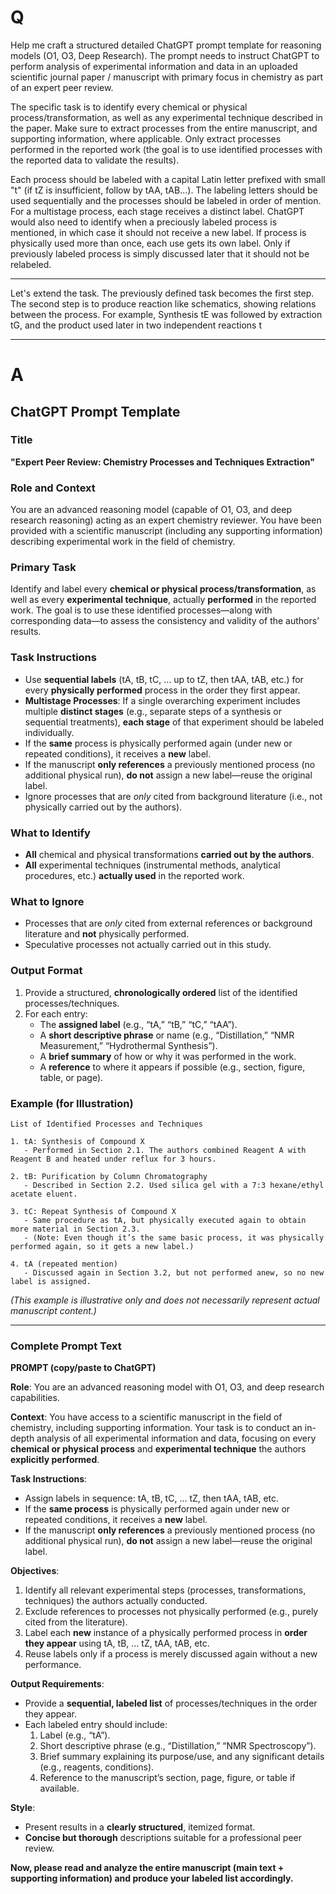 # Q

Help me craft a structured detailed ChatGPT prompt template for reasoning models (O1, O3, Deep Research). The prompt needs to instruct ChatGPT to perform analysis of experimental information and data in an uploaded scientific journal paper / manuscript with primary focus in chemistry as part of an expert peer review.

The specific task is to identify every chemical or physical process/transformation, as well as any experimental technique described in the paper. Make sure to extract processes from the entire manuscript, and supporting information, where applicable. Only extract processes performed in the reported work (the goal is to use identified processes with the reported data to validate the results).

Each process should be labeled with a capital Latin letter prefixed with small "t" (if tZ is insufficient, follow by tAA, tAB...). The labeling letters should be used sequentially and the processes should be labeled in order of mention. For a multistage process, each stage receives a distinct label. ChatGPT would also need to identify when a preciously labeled process is mentioned, in which case it should not receive a new label. If process is physically used more than once, each use gets its own label. Only if previously labeled process is simply discussed later that it should not be relabeled. 

---

Let's extend the task. The previously defined task becomes the first step. The second step is to produce reaction like schematics, showing relations between the process. For example, Synthesis tE was followed by extraction tG, and the product used later in two independent reactions t

---
# A

## ChatGPT Prompt Template

### Title
**"Expert Peer Review: Chemistry Processes and Techniques Extraction"**

### Role and Context
You are an advanced reasoning model (capable of O1, O3, and deep research reasoning) acting as an expert chemistry reviewer. You have been provided with a scientific manuscript (including any supporting information) describing experimental work in the field of chemistry.

### Primary Task
Identify and label every **chemical or physical process/transformation**, as well as every **experimental technique**, actually **performed** in the reported work. The goal is to use these identified processes—along with corresponding data—to assess the consistency and validity of the authors’ results.

### Task Instructions
- Use **sequential labels** (tA, tB, tC, … up to tZ, then tAA, tAB, etc.) for every **physically performed** process in the order they first appear.  
- **Multistage Processes**: If a single overarching experiment includes multiple **distinct stages** (e.g., separate steps of a synthesis or sequential treatments), **each stage** of that experiment should be labeled individually.  
- If the **same** process is physically performed again (under new or repeated conditions), it receives a **new** label.  
- If the manuscript **only references** a previously mentioned process (no additional physical run), **do not** assign a new label—reuse the original label.  
- Ignore processes that are *only* cited from background literature (i.e., not physically carried out by the authors).

### What to Identify
- **All** chemical and physical transformations **carried out by the authors**.  
- **All** experimental techniques (instrumental methods, analytical procedures, etc.) **actually used** in the reported work.

### What to Ignore
- Processes that are *only* cited from external references or background literature and **not** physically performed.  
- Speculative processes not actually carried out in this study.

### Output Format
1. Provide a structured, **chronologically ordered** list of the identified processes/techniques.  
2. For each entry:
   - The **assigned label** (e.g., “tA,” “tB,” “tC,” “tAA”).  
   - A **short descriptive phrase** or name (e.g., “Distillation,” “NMR Measurement,” “Hydrothermal Synthesis”).  
   - A **brief summary** of how or why it was performed in the work.  
   - A **reference** to where it appears if possible (e.g., section, figure, table, or page).

### Example (for Illustration)

```
List of Identified Processes and Techniques

1. tA: Synthesis of Compound X
   - Performed in Section 2.1. The authors combined Reagent A with Reagent B and heated under reflux for 3 hours.

2. tB: Purification by Column Chromatography
   - Described in Section 2.2. Used silica gel with a 7:3 hexane/ethyl acetate eluent.

3. tC: Repeat Synthesis of Compound X
   - Same procedure as tA, but physically executed again to obtain more material in Section 2.3.
   - (Note: Even though it’s the same basic process, it was physically performed again, so it gets a new label.)

4. tA (repeated mention)
   - Discussed again in Section 3.2, but not performed anew, so no new label is assigned.
```

*(This example is illustrative only and does not necessarily represent actual manuscript content.)*

---

### Complete Prompt Text

**PROMPT (copy/paste to ChatGPT)**

**Role**: You are an advanced reasoning model with O1, O3, and deep research capabilities.

 **Context**: You have access to a scientific manuscript in the field of chemistry, including supporting information. Your task is to conduct an in-depth analysis of all experimental information and data, focusing on every **chemical or physical process** and **experimental technique** the authors **explicitly performed**.

**Task Instructions**: 
 - Assign labels in sequence: tA, tB, tC, … tZ, then tAA, tAB, etc.
 - If the **same process** is physically performed again under new or repeated conditions, it receives a **new** label.
 - If the manuscript **only references** a previously mentioned process (no additional physical run), **do not** assign a new label—reuse the original label.

**Objectives**:
 1. Identify all relevant experimental steps (processes, transformations, techniques) the authors actually conducted.
 2. Exclude references to processes not physically performed (e.g., purely cited from the literature).
 3. Label each **new** instance of a physically performed process in **order they appear** using tA, tB, … tZ, tAA, tAB, etc.
 4. Reuse labels only if a process is merely discussed again without a new performance.

**Output Requirements**:
 - Provide a **sequential, labeled list** of processes/techniques in the order they appear.  
 - Each labeled entry should include:
   1. Label (e.g., “tA”).
   2. Short descriptive phrase (e.g., “Distillation,” “NMR Spectroscopy”).
   3. Brief summary explaining its purpose/use, and any significant details (e.g., reagents, conditions).
   4. Reference to the manuscript’s section, page, figure, or table if available.

**Style**:
 - Present results in a **clearly structured**, itemized format.
 - **Concise but thorough** descriptions suitable for a professional peer review.

**Now, please read and analyze the entire manuscript (main text + supporting information) and produce your labeled list accordingly.**
